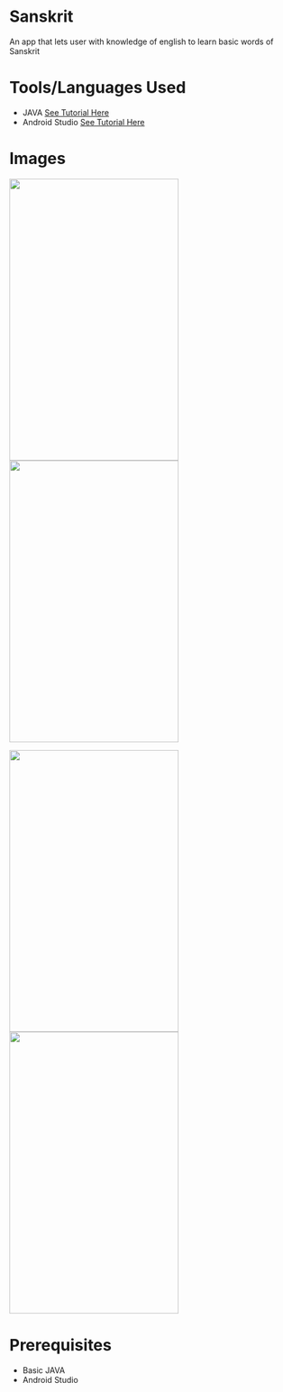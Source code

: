 # Sanskrit
An app that lets user with knowledge of english to learn basic words of Sanskrit

# Tools/Languages Used
  
  * JAVA <a href='#'>See Tutorial Here</a>
  * Android Studio <a href='#'>See Tutorial Here</a>
  
# Images

<p float="left">
   <img src="./Screenshot_20191004-145333_Sanskrit.jpg" width="300" height ="500"/>
  
   <img src="./Screenshot_20191011-150510_Sanskrit.jpg" width="300" height ="500"/>
</p>
<p float="left">
   <img src="./Screenshot_20191011-150513_Sanskrit.jpg" width="300" height ="500"/>

   <img src="./Screenshot_20191011-150520_Sanskrit.jpg" width="300" height ="500"/>
</p>

  
# Prerequisites
  * Basic JAVA
  * Android Studio
  

